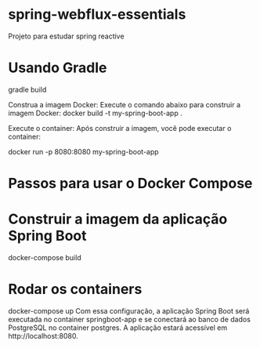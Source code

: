 # spring-webflux-essentials
Projeto para estudar spring reactive

# Usando Gradle
gradle build

Construa a imagem Docker: Execute o comando abaixo para construir a imagem Docker:
docker build -t my-spring-boot-app .

Execute o container: Após construir a imagem, você pode executar o container:

docker run -p 8080:8080 my-spring-boot-app

# Passos para usar o Docker Compose
# Construir a imagem da aplicação Spring Boot
docker-compose build

# Rodar os containers
docker-compose up
Com essa configuração, a aplicação Spring Boot será executada no container springboot-app e se conectará ao banco de dados PostgreSQL no container postgres. A aplicação estará acessível em http://localhost:8080.